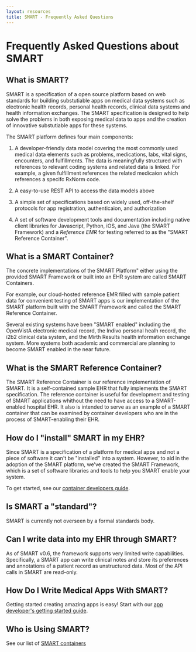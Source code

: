 ```yaml
---
layout: resources
title: SMART - Frequently Asked Questions
---
```


# Frequently Asked Questions about SMART

## What is SMART?

SMART is a specification of a open source platform based on web standards for
building substutiable apps on medical data systems such as electronic health
records, personal health records, clinical data systems and health information
exchanges. The SMART specification is designed to help solve the problems in
both exposing medical data to apps and the creation of innovative substutiable
apps for these systems.

The SMART platform defines four main components:

1. A developer-friendly data model covering the most commonly used medical data
   elements such as problems, medications, labs, vital signs, encounters, and
   fulfillments. The data is meaningfully structured with references to
   relevant coding systems and related data is linked. For example, a given
   fulfillment references the related medicaion which references a specifc
   RxNorm code.

2. A easy-to-use REST API to access the data models above

3. A simple set of specifications based on widely used, off-the-shelf protocols
   for app registration, authenticaion, and authorization

4. A set of software development tools and documentation including native
   client libraries for Javascript, Python, iOS, and Java (the SMART Framework)
   and a _Reference EMR_ for testing referred to as the "SMART Reference
   Container".


## What is a SMART Container?

The concrete implementations of the SMART Platform" either using the provided
SMART Framework or built into an EHR system are called SMART Containers.

For example, our cloud-hosted reference EMR filled with sample patient data for
convenient testing of SMART apps is our implementation of the SMART platform
built with the SMART Framework and called the SMART Reference Container.

Several existing systems have been "SMART enabled" including the OpenVistA
electronic medical record, the Indivo personal healh record, the i2b2 clinical
data system, and the Mirth Results health information exchange system. More
systems both academic and commercial are planning to become SMART enabled in
the near future.


## What is the SMART Reference Container?

The SMART Reference Container is our reference implementation of SMART. It is a
self-contained sample EHR that fully implements the SMART specification. The
reference container is useful for development and testing of SMART applications
whithout the need to have access to a SMART-enabled hospital EHR. It also is
intended to serve as an example of a SMART container that can be examined by
container developers who are in the process of SMART-enabling their EHR.


## How do I "install" SMART in my EHR?

Since SMART is a specification of a platform for medical apps and not a piece
of software it can't be "installed" into a system. However, to aid in the
adoption of the SMART platform, we've created the SMART Framework, which is a
set of software libraries and tools to help you SMART enable your system.

To get started, see our [container developers guide](container/).


## Is SMART a "standard"?

SMART is currently not overseen by a formal standards body.


## Can I write data into my EHR through SMART?

As of SMART v0.6, the framework supports very limited write capabilities.
Specifically, a SMART app can write clinical notes and store its preferences
and annotations of a patient record as unstructured data. Most of the API calls
in SMART are read-only.


## How Do I Write Medical Apps With SMART?

Getting started creating amazing apps is easy! Start with our [app developer's
getting started guide](/guide/about.html).


## Who is Using SMART?

See our list of [SMART containers](/container/examples.html)




